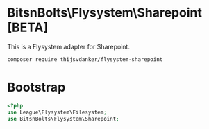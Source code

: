 # BitsnBolts\Flysystem\Sharepoint [BETA]

This is a Flysystem adapter for Sharepoint.


```bash
composer require thijsvdanker/flysystem-sharepoint
```

# Bootstrap

``` php
<?php
use League\Flysystem\Filesystem;
use BitsnBolts\Flysystem\Sharepoint;

```
